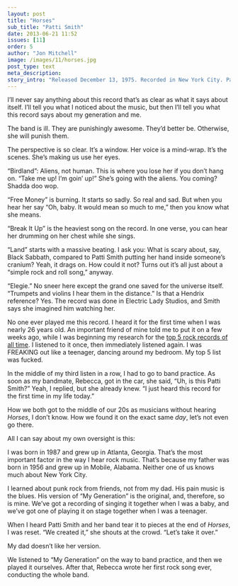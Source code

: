 ```yaml
---
layout: post
title: "Horses"
sub_title: "Patti Smith"
date: 2013-06-21 11:52
issues: [11]
order: 5
author: "Jon Mitchell"
image: /images/11/horses.jpg
post_type: text
meta_description: 
story_intro: "Released December 13, 1975. Recorded in New York City. Patti Smith’s first record."
---
```

I’ll never say anything about this record that’s as clear as what it says about itself. I’ll tell you what I noticed about the music, but then I’ll tell you what this record says about my generation and me.

The band is ill. They are punishingly awesome. They’d better be. Otherwise, she will punish them.

The perspective is so clear. It’s a window. Her voice is a mind-wrap. It’s the scenes. She’s making us use her eyes.

“Birdland”: Aliens, not human. This is where you lose her if you don’t hang on. “Take me up! I’m goin’ up!” She’s going with the aliens. You coming? Shadda doo wop.

“Free Money” is burning. It starts so sadly. So real and sad. But when you hear her say “Oh, baby. It would mean so much to me,” then you know what she means.

“Break It Up” is the heaviest song on the record. In one verse, you can hear her drumming on her chest while she sings.

“Land” starts with a massive beating. I ask you: What is scary about, say, Black Sabbath, compared to Patti Smith putting her hand inside someone’s cranium? Yeah, it drags on. How could it not? Turns out it’s all just about a “simple rock and roll song,” anyway.

“Elegie.” No sneer here except the grand one saved for the universe itself. “Trumpets and violins I hear them in the distance.” Is that a Hendrix reference? Yes. The record was done in Electric Lady Studios, and Smith says she imagined him watching her.

No one ever played me this record. I heard it for the first time when I was nearly 26 years old. An important friend of mine told me to put it on a few weeks ago, while I was beginning my research for the [top 5 rock records of all time](/issue/11). I listened to it once, then immediately listened again. I was FREAKING out like a teenager, dancing around my bedroom. My top 5 list was fucked.

In the middle of my third listen in a row, I had to go to band practice. As soon as my bandmate, Rebecca, got in the car, she said, “Uh, is this Patti Smith?” Yeah, I replied, but she already knew. “I just heard this record for the first time in my life today.”

How we both got to the middle of our 20s as musicians without hearing *Horses*, I don’t know. How we found it on the exact same *day*, let’s not even go there.

All I can say about my own oversight is this:

I was born in 1987 and grew up in Atlanta, Georgia. That’s the most important factor in the way I hear rock music. That’s because my father was born in 1956 and grew up in Mobile, Alabama. Neither one of us knows much about New York City.

I learned about punk rock from friends, not from my dad. His pain music is the blues. His version of “My Generation” is the original, and, therefore, so is mine. We’ve got a recording of singing it together when I was a baby, and we’ve got one of playing it on stage together when I was a teenager.

When I heard Patti Smith and her band tear it to pieces at the end of *Horses*, I was reset. “We created it,” she shouts at the crowd. “Let’s take it over.”

My dad doesn’t like her version.

We listened to “My Generation” on the way to band practice, and then we played it ourselves. After that, Rebecca wrote her first rock song ever, conducting the whole band.